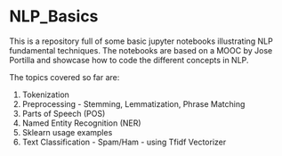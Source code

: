 # NLP_Basics
This is a repository full of some basic jupyter notebooks illustrating NLP fundamental techniques. The notebooks are based on a MOOC by Jose Portilla and showcase how to code the different concepts in NLP.

The topics covered so far are:

1. Tokenization
2. Preprocessing - Stemming, Lemmatization, Phrase Matching
3. Parts of Speech (POS)
4. Named Entity Recognition (NER)
5. Sklearn usage examples
6. Text Classification - Spam/Ham - using Tfidf Vectorizer
